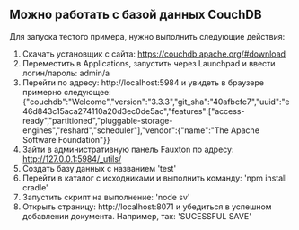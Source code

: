 Можно работать с базой данных CouchDB
--
Для запуска тестого примера, нужно выполнить следующие действия:
1. Скачать установщик с сайта: https://couchdb.apache.org/#download
2. Переместить в Applications, запустить через Launchpad и ввести логин/пароль: admin/a
3. Перейти по адресу: http://localhost:5984 и увидеть в браузере примерно следующее: {"couchdb":"Welcome","version":"3.3.3","git_sha":"40afbcfc7","uuid":"e46d843c15aca274110a20d3ec0de5ac","features":["access-ready","partitioned","pluggable-storage-engines","reshard","scheduler"],"vendor":{"name":"The Apache Software Foundation"}}
4. Зайти в административную панель Fauxton по адресу: http://127.0.0.1:5984/_utils/
5. Создать базу данных с названием 'test'
6. Перейти в каталог с исходниками и выполнить команду: 'npm install cradle'
7. Запустить скрипт на выполнение: 'node sv'
8. Открыть страницу: http://localhost:8071 и убедиться в успешном добавлении документа. Например, так: 'SUCESSFUL SAVE'
